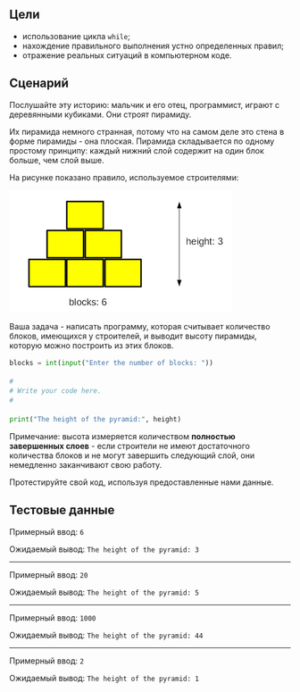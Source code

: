 ## Цели
  
* использование цикла `while`;
* нахождение правильного выполнения устно определенных правил;
* отражение реальных ситуаций в компьютерном коде.

## Сценарий

Послушайте эту историю: мальчик и его отец, программист, играют с деревянными кубиками. Они строят пирамиду.

Их пирамида немного странная, потому что на самом деле это стена в форме пирамиды - она плоская. Пирамида складывается по одному простому принципу: каждый нижний слой содержит на один блок больше, чем слой выше.

На рисунке показано правило, используемое строителями:

![](./assets/26238ebafe7c913f177040785f30d7dde4a1c69a.png)  
  
Ваша задача - написать программу, которая считывает количество блоков, имеющихся у строителей, и выводит высоту пирамиды, которую можно построить из этих блоков.

```python
blocks = int(input("Enter the number of blocks: "))

#
# Write your code here.
#	

print("The height of the pyramid:", height)

```

Примечание: высота измеряется количеством **полностью завершенных слоев** - если строители не имеют достаточного количества блоков и не могут завершить следующий слой, они немедленно заканчивают свою работу.

Протестируйте свой код, используя предоставленные нами данные.

  
## Тестовые данные

Примерный ввод: `6`

Ожидаемый вывод: `The height of the pyramid: 3`

* * *

Примерный ввод: `20`

Ожидаемый вывод: `The height of the pyramid: 5`

* * *

Примерный ввод: `1000`

Ожидаемый вывод: `The height of the pyramid: 44`

* * *

Примерный ввод: `2`

Ожидаемый вывод: `The height of the pyramid: 1`

